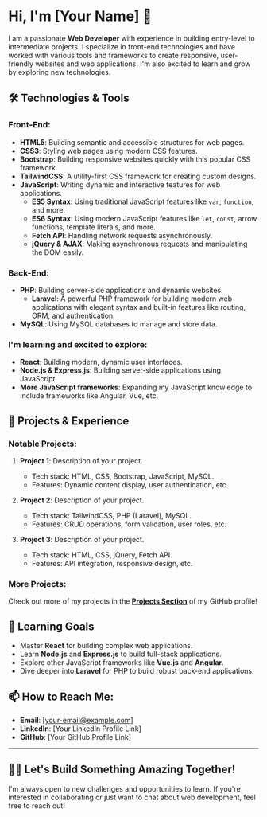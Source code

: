 # Hi, I'm [Your Name] 👋

I am a passionate **Web Developer** with experience in building entry-level to intermediate projects. I specialize in front-end technologies and have worked with various tools and frameworks to create responsive, user-friendly websites and web applications. I'm also excited to learn and grow by exploring new technologies.

## 🛠️ Technologies & Tools

### Front-End:
- **HTML5**: Building semantic and accessible structures for web pages.
- **CSS3**: Styling web pages using modern CSS features.
- **Bootstrap**: Building responsive websites quickly with this popular CSS framework.
- **TailwindCSS**: A utility-first CSS framework for creating custom designs.
- **JavaScript**: Writing dynamic and interactive features for web applications.
  - **ES5 Syntax**: Using traditional JavaScript features like `var`, `function`, and more.
  - **ES6 Syntax**: Using modern JavaScript features like `let`, `const`, arrow functions, template literals, and more.
  - **Fetch API**: Handling network requests asynchronously.
  - **jQuery & AJAX**: Making asynchronous requests and manipulating the DOM easily.

### Back-End:
- **PHP**: Building server-side applications and dynamic websites.
  - **Laravel**: A powerful PHP framework for building modern web applications with elegant syntax and built-in features like routing, ORM, and authentication.
- **MySQL**: Using MySQL databases to manage and store data.
  
### I'm learning and excited to explore:
- **React**: Building modern, dynamic user interfaces.
- **Node.js & Express.js**: Building server-side applications using JavaScript.
- **More JavaScript frameworks**: Expanding my JavaScript knowledge to include frameworks like Angular, Vue, etc.

## 💼 Projects & Experience

### Notable Projects:
1. **Project 1**: Description of your project.
   - Tech stack: HTML, CSS, Bootstrap, JavaScript, MySQL.
   - Features: Dynamic content display, user authentication, etc.

2. **Project 2**: Description of your project.
   - Tech stack: TailwindCSS, PHP (Laravel), MySQL.
   - Features: CRUD operations, form validation, user roles, etc.

3. **Project 3**: Description of your project.
   - Tech stack: HTML, CSS, jQuery, Fetch API.
   - Features: API integration, responsive design, etc.

### More Projects:
Check out more of my projects in the **[Projects Section](#)** of my GitHub profile!

## 🌱 Learning Goals
- Master **React** for building complex web applications.
- Learn **Node.js** and **Express.js** to build full-stack applications.
- Explore other JavaScript frameworks like **Vue.js** and **Angular**.
- Dive deeper into **Laravel** for PHP to build robust back-end applications.

## 📫 How to Reach Me:
- **Email**: [your-email@example.com]
- **LinkedIn**: [Your LinkedIn Profile Link]
- **GitHub**: [Your GitHub Profile Link]

---

## 🧑‍💻 Let's Build Something Amazing Together!
I'm always open to new challenges and opportunities to learn. If you're interested in collaborating or just want to chat about web development, feel free to reach out!

